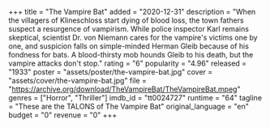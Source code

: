 +++
title = "The Vampire Bat"
added = "2020-12-31"
description = "When the villagers of Klineschloss start dying of blood loss, the town fathers suspect a resurgence of vampirism. While police inspector Karl remains skeptical, scientist Dr. von Niemann cares for the vampire's victims one by one, and suspicion falls on simple-minded Herman Gleib because of his fondness for bats. A blood-thirsty mob hounds Gleib to his death, but the vampire attacks don't stop."
rating = "6"
popularity = "4.96"
released = "1933"
poster = "assets/poster/the-vampire-bat.jpg"
cover = "assets/cover/the-vampire-bat.jpg"
file = "https://archive.org/download/TheVampireBat/TheVampireBat.mpeg"
genres = ["Horror", "Thriller"]
imdb_id = "tt0024727"
runtime = "64"
tagline = "These are the TALONS of The Vampire Bat"
original_language = "en"
budget = "0"
revenue = "0"
+++